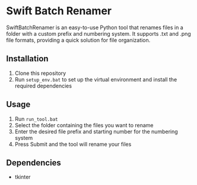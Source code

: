 # Swift Batch Renamer

SwiftBatchRenamer is an easy-to-use Python tool that renames files in a folder with a custom prefix and numbering system. It supports .txt and .png file formats, providing a quick solution for file organization.

## Installation

1. Clone this repository
2. Run `setup_env.bat` to set up the virtual environment and install the required dependencies

## Usage

1. Run `run_tool.bat`
2. Select the folder containing the files you want to rename
3. Enter the desired file prefix and starting number for the numbering system
4. Press Submit and the tool will rename your files

## Dependencies

- tkinter
